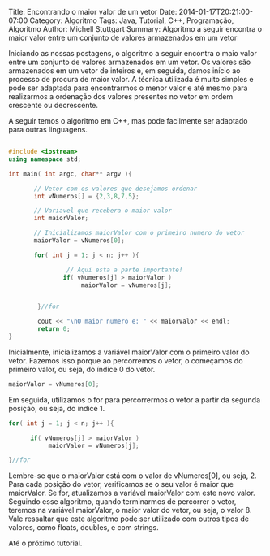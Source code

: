 Title: Encontrando o maior valor de um vetor
Date: 2014-01-17T20:21:00-07:00
Category: Algoritmo
Tags: Java, Tutorial, C++, Programação, Algoritmo
Author: Michell Stuttgart
Summary: Algoritmo a seguir encontra o maior valor entre um conjunto de valores armazenados em um vetor

Iniciando as nossas postagens, o algoritmo a seguir encontra o maio valor entre um conjunto de valores armazenados em um vetor.
Os valores são armazenados em um vetor de inteiros e, em seguida, damos início ao processo de procura de maior valor.
A técnica utilizada é muito simples e pode ser adaptada para encontrarmos o menor valor e até mesmo para realizarmos a ordenação dos valores presentes no vetor em ordem crescente ou decrescente.

A seguir temos o algoritmo em C++, mas pode facilmente ser adaptado para outras linguagens.

```cpp

#include <iostream>
using namespace std;

int main( int argc, char** argv ){

	   // Vetor com os valores que desejamos ordenar
	   int vNumeros[] = {2,3,8,7,5};

	   // Variavel que recebera o maior valor
	   int maiorValor;

	   // Inicializamos maiorValor com o primeiro numero do vetor
	   maiorValor = vNumeros[0];

	   for( int j = 1; j < n; j++ ){

				// Aqui esta a parte importante!
			   if( vNumeros[j] > maiorValor )
				    maiorValor = vNumeros[j];


		}//for

		cout << "\nO maior numero e: " << maiorValor << endl;
		return 0;
}
```

Inicialmente, inicializamos a variável maiorValor com o primeiro valor do vetor. Fazemos isso porque ao percorremos o vetor, o começamos do primeiro valor, ou seja, do índice 0 do vetor.

```cpp
maiorValor = vNumeros[0];
```

Em seguida, utilizamos o for para percorrermos o vetor a partir da segunda posição, ou seja, do índice 1.

```cpp
for( int j = 1; j < n; j++ ){

	  if( vNumeros[j] > maiorValor )
		   maiorValor = vNumeros[j];

}//for
```

Lembre-se que o maiorValor está com o valor de vNumeros[0], ou seja, 2.
Para cada posição do vetor, verificamos se o seu valor é maior que maiorValor. Se for, atualizamos a variável maiorValor com este novo valor.
Seguindo esse algoritmo, quando terminarmos de percorrer o vetor, teremos na variável maiorValor, o maior valor do vetor, ou seja, o valor 8.
Vale ressaltar que este algoritmo pode ser utilizado com outros tipos de valores, como floats, doubles, e com strings.

Até o próximo tutorial.
